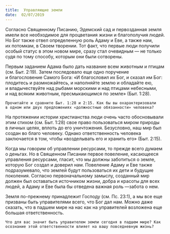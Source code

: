 ```yaml
---
title:  Управляющие земли
date:  02/07/2019
---
```


Согласно Священному Писанию, Эдемский сад и первозданная земля имели все необходимое для процветания жизни и благополучия людей. Но Бог также отвел определенную роль Адаму и Еве, а также нам, их потомкам, в Своем творении. Тот факт, что первые люди получили особый статус в этом новом мире, сразу стал очевидным — не только судя по тому способу, которым они были сотворены.

Первым заданием Адама было дать название всем животным и птицам (см. Быт. 2:19). Затем последовало еще одно поручение и благословение Самого Бога: «И благословил их Бог, и сказал им Бог: плодитесь и размножайтесь, и наполняйте землю и обладайте ею, и владычествуйте над рыбами морскими и над птицами небесными, и над всяким животным, пресмыкающимся по земле» (Быт. 1:28).

`Прочитайте и сравните Быт. 1:28 и 2:15. Как бы вы охарактеризовали в одном или двух предложениях «должностные обязанности» человека?`

На протяжении истории христианства люди очень часто обосновывали этим стихом (см. Быт. 1:28) свое право пользоваться миром природы в личных целях, вплоть до его уничтожения. Безусловно, наш мир был создан во благо человеку. Однако ответственность человека заключается в том, чтобы «возделывать его и хранить его» (Быт. 2:15).

Когда мы говорим об управлении ресурсами, то прежде всего думаем о деньгах. Но в Священном Писании первое повеление, касающееся управления ресурсами, гласит, что мы должны заботиться о земле, которую Бог создал и доверил нам. Повеление Адаму и Еве также подразумевало, что землей будут пользоваться их дети и будущие поколения. Согласно первоначальному замыслу, созданный мир должен был оставаться источником жизни, добра и красоты для всех людей, а Адаму и Еве была бы отведена важная роль —забота о нем.

Земля по-прежнему принадлежит Господу (см. Пс. 23:1), а мы все еще призваны быть управителями всего, что Бог дал нам. Можно даже сказать, что в падшем мире на нас как на управителей возложена еще большая ответственность.

`Что для вас значит быть управителем земли сегодня в падшем мире? Как осознание этой ответственности влияет на вашу повседневную жизнь?`